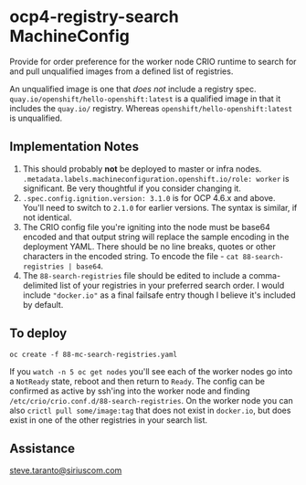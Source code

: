 # ocp4-registry-search MachineConfig

Provide for order preference for the worker node CRIO runtime to search for and pull unqualified images from a defined list of registries.  

An unqualified image is one that *does not* include a registry spec.  `quay.io/openshift/hello-openshift:latest` is a qualified image in that it includes the `quay.io/` registry.  Whereas `openshift/hello-openshift:latest` is unqualified. 

## Implementation Notes

1. This should probably **not** be deployed to master or infra nodes.  `.metadata.labels.machineconfiguration.openshift.io/role: worker` is significant.  Be very thoughtful if you consider changing it.
2. `.spec.config.ignition.version: 3.1.0` is for OCP 4.6.x and above.  You'll need to switch to `2.1.0` for earlier versions.  The syntax is similar, if not identical.
3. The CRIO config file you're igniting into the node must be base64 encoded and that output string will replace the sample encoding in the deployment YAML.  There should be no line breaks, quotes or other characters in the encoded string.  To encode the file - `cat 88-search-registries | base64`.
4. The `88-search-registries` file should be edited to include a comma-delimited list of your registries in your preferred search order.  I would include `"docker.io"` as a final failsafe entry though I believe it's included by default.

## To deploy

```oc create -f 88-mc-search-registries.yaml```

If you `watch -n 5 oc get nodes` you'll see each of the worker nodes go into a `NotReady` state, reboot and then return to `Ready`.  The config can be confirmed as active by ssh'ing into the worker node and finding `/etc/crio/crio.conf.d/88-search-registries`.  On the worker node you can also `crictl pull some/image:tag` that does not exist in `docker.io`, but does exist in one of the other registries in your search list.


## Assistance

steve.taranto@siriuscom.com
